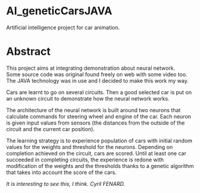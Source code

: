 # AI_geneticCarsJAVA
Artificial intelligence project for car animation.

# Abstract
This project aims at integrating demonstration about neural network.  
Some source code was original found freely on web with some video too.  
The JAVA technology was in use and I decided to make this work my way.  


Cars are learnt to go on several circuits. Then a good selected car is put 
on an unknown circuit to demonstrate how the neural network works.

The architecture of the neural network is built around two neurons that calculate 
commands for steering wheel and engine of the car. Each neuron is given input 
values from sensors (the distances from the outside of the circuit and the current car position).

The learning strategy is to experience population of cars with initial random
 values for the weights and threshold for the neurons. 
Depending on completion achieved on the circuit, cars are scored. Until at least one car succeeded
 in completing circuits, the experience is redone with modification of the weights and the thresholds
  thanks to a genetic algorithm that takes into account the score of the cars.

_It is interesting to see this, I think._
_Cyril FENARD._

